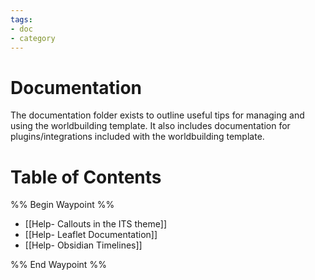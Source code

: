 ```yaml
---
tags:
- doc
- category
---
```

# Documentation
The documentation folder exists to outline useful tips for managing and using the worldbuilding template. It also includes documentation for plugins/integrations included with the worldbuilding template.
# Table of Contents
%% Begin Waypoint %%
- [[Help- Callouts in the ITS theme]]
- [[Help- Leaflet Documentation]]
- [[Help- Obsidian Timelines]]

%% End Waypoint %%
